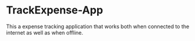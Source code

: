 # TrackExpense-App
This a expense tracking application that works both when connected to the internet as well as when offline.
